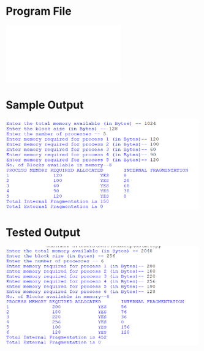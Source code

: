 # Program File
![Program File](mft_LE_515.py)
# Sample Output
![Sample Output](SampleOutput.png)
# Tested Output
![Tested Output](TestedOutput.png)
